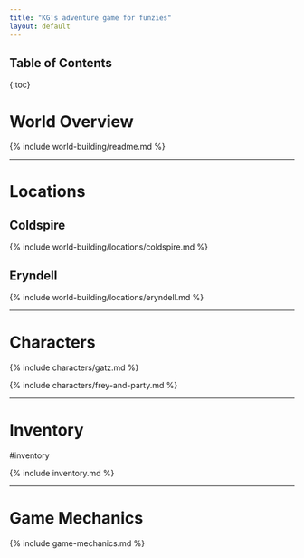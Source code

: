 ```yaml
---
title: "KG's adventure game for funzies"
layout: default
---
```


## Table of Contents

{:toc}

# World Overview

{% include world-building/readme.md %}

---

# Locations

## Coldspire

{% include world-building/locations/coldspire.md %}

## Eryndell

{% include world-building/locations/eryndell.md %}

---

# Characters

{% include characters/gatz.md %}

{% include characters/frey-and-party.md %}

---

# Inventory
#inventory

{% include inventory.md %}

---

# Game Mechanics

{% include game-mechanics.md %}
